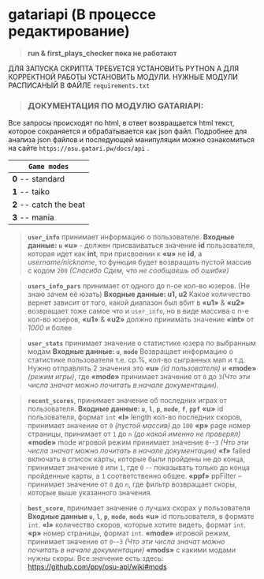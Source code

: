 # gatariapi (В процессе редактирование)
>**run & first_plays_checker пока не работают**

ДЛЯ ЗАПУСКА СКРИПТА ТРЕБУЕТСЯ УСТАНОВИТЬ PYTHON
А ДЛЯ КОРРЕКТНОЙ РАБОТЫ УСТАНОВИТЬ МОДУЛИ.
НУЖНЫЕ МОДУЛИ РАСПИСАНЫЙ В ФАЙЛЕ `requirements.txt`


>### **ДОКУМЕНТАЦИЯ ПО МОДУЛЮ GATARIAPI:**
Все запросы происходят по html, в ответ возвращается html текст, которое сохраняется и обрабатывается как json файл.
Подробнее для анализа json файлов и последующей манипуляции можно ознакомиться на сайте `https://osu.gatari.pw/docs/api` .

|**`Game modes`**|
| ------------------------ |
| **0** -- standard|
| **1** -- taiko|
| **2** -- catch the beat|
| **3** -- mania|


>**`user_info`** принимает информацию о пользователе.
**Входные данные: `u`** 
**«u»** - должен присваиваться значение **id** пользователя, которая идет как **int**, при присвоении к **«u»** не **id**, а *username/nickname*, то функция будет возвращать пустой массив с кодом `200` *(Спасибо Сдем, что не сообщаешь об ошибке)*

>**`users_info_pars`** принимает от одного до n-ое кол-во юзеров. (Не знаю зачем её юзать)
**Входные данные: u1, u2** 
Какое количество вернет зависит от того, какой диапазон был вбит в **«u1»** & **«u2»** возвращает тоже самое что и `user_info`, но в виде массива с n-е кол-во юзеров, **«u1»** & **«u2»** должно принимать значение **«int»** от *1000* и более

>**`user_stats`** принимает значение о статистике юзера по выбранным модам 
**Входные данные: `u`**, **`mode`**
Возвращает информацию о статистике пользователя т.е. ср.%, кол-во сыгранных мап и т.д. 
Нужно отправлять 2 значения это **«u»** *(id пользователя)* и **«mode»** *(режим игры)*, где **«mode»**
принимает значение от `0` до `3`*(Что эти числа значат можно почитать в начале документации)*.

>**`recent_scores`**, принимает значение об последних играх от пользователя.
**Входные данные: `u`**, **`l`**, **`p`**, **`mode`**, **`f`**, **`ppf`**
**«u»** id пользователя, формат `int`
**«l»** length кол-во последних скоров, принимает значение от `0` *(пустой массив)* до `100`
**«p»** page номер страницы, принимает от `1` до `n` *(до какой именно не проверял)*
**«mode»** mode игровой режим принимает значение `0`--`3` *(Что эти числа значат можно почитать в начале документации)*
**«f»** failed включать в список карты, которые были пройдены не до конца, принимает значение `0` или `1`, где `0` -- показывать только до конца пройденные карты, а `1` соответственно общее.
 **«ppf»** ppFilter – принимает значение от `0` до `n`, где фильтр возвращает скоры, которые выше указанного значения.

>**`best_score`**, принимает значение о лучших скорах у пользователя 
**Входные данные `u`**, **`l`**, **`p`**, **`mode`**, **`mods`**
**«u»** id пользователя, в формате `int`.
**«l»** количество скоров, которые хотите видеть, формат `int`.
**«p»** номер страницы, формат `int`.
**«mode»** игровой режим, принимает значение от `0`--`3` *(Что эти числа значат можно почитать в начале документации)*
**«mods»** с какими модами нужны скоры. Все значение есть здесь: https://github.com/ppy/osu-api/wiki#mods
